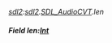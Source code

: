 _[sdl2](../../modules/sdl2/sdl2-module.md):[sdl2](../../modules/sdl2/sdl2-module.md).[SDL\_AudioCVT](../../modules/sdl2/sdl2-sdl_audiocvt.md).len_
##### Field len:[Int](../../modules/wonkey/wonkey-types-int.md)
